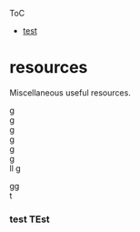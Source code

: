 ToC

- [test](#test-test)  

# resources
Miscellaneous useful resources.

g   
g  
g  
g   
g  
g  
ll
g  
  
gg  
t
  
### test TEst
